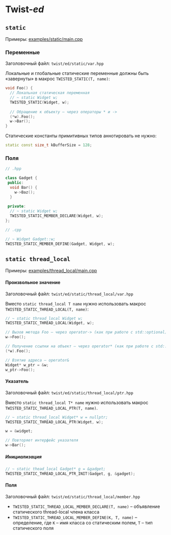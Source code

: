 # Twist-_ed_

## `static`

Примеры: [examples/static/main.cpp](/examples/static/main.cpp)

### Переменные

Заголовочный файл: `twist/ed/static/var.hpp`

Локальные и глобальные статические переменные должны быть «завернуты» в
макрос `TWISTED_STATIC(T, name)`:

```cpp
void Foo() {
  // Локальная статическая переменная
  // ~ static Widget w;
  TWISTED_STATIC(Widget, w);
  
  // Обращение к объекту – через операторы * и ->
  (*w).Foo();
  w->Bar();
}
```

Статические константы примитивных типов аннотировать не нужно:

```cpp
static const size_t kBufferSize = 128;
```

### Поля

```cpp
// .hpp

class Gadget {
 public:
  void Bar() {
    w->Baz();
  }
  
 private:
  // ~ static Widget w;
  TWISTED_STATIC_MEMBER_DECLARE(Widget, w);
};
```

```cpp
// .cpp

// ~ Widget Gadget::w;
TWISTED_STATIC_MEMBER_DEFINE(Gadget, Widget, w);
```

## `static thread_local`

Примеры: [examples/thread_local/main.cpp](/examples/thread_local/main.cpp)

#### Произвольное значение

Заголовочный файл: `twist/ed/static/thread_local/var.hpp`

Вместо `static thread_local T name` нужно использовать макрос `TWISTED_STATIC_THREAD_LOCAL(T, name)`:

```cpp
// ~ static thread_local Widget w;
TWISTED_STATIC_THREAD_LOCAL(Widget, w);

// Вызов метода Foo – через operator-> (как при работе с std::optional)
w->Foo();

// Получение ссылки на объект – через operator* (как при работе с std::optional)
(*w).Foo();

// Взятие адреса – operator&
Widget* w_ptr = &w;
w_ptr->Foo();
```

#### Указатель

Заголовочный файл: `twist/ed/static/thread_local/ptr.hpp`

Вместо `static thread_local T* name` нужно использовать макрос `TWISTED_STATIC_THREAD_LOCAL_PTR(T, name)`.

```cpp
// ~ static thread_local Widget* w = nullptr;
TWISTED_STATIC_THREAD_LOCAL_PTR(Widget, w);

w = &widget;

// Повторяет интерфейс указателя
w->Bar();
```

##### Инициализация

```cpp
// ~ static thead_local Gadget* g = &gadget;
TWISTED_STATIC_THREAD_LOCAL_PTR_INIT(Gadget, g, &gadget);
```

#### Поля

Заголовочный файл: `twist/ed/static/thread_local/member.hpp`

- `TWISTED_STATIC_THREAD_LOCAL_MEMBER_DECLARE(T, name)` – объявление статического thread-local члена класса
- `TWISTED_STATIC_THREAD_LOCAL_MEMBER_DEFINE(K, T, name)` – определение, где `K` – имя класса со статическим полем, `T` – тип статического поля
